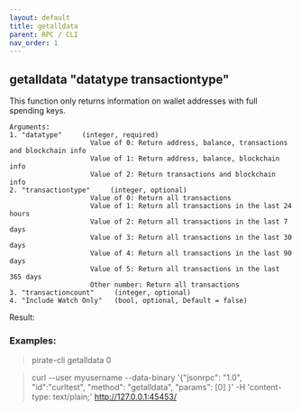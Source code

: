 ```yaml
---
layout: default
title: getalldata
parent: RPC / CLI
nav_order: 1
---
```


## getalldata "datatype transactiontype"

This function only returns information on wallet addresses with full spending keys.

```
Arguments:
1. "datatype"     (integer, required) 
                    Value of 0: Return address, balance, transactions and blockchain info
                    Value of 1: Return address, balance, blockchain info
                    Value of 2: Return transactions and blockchain info
2. "transactiontype"     (integer, optional) 
                    Value of 0: Return all transactions
                    Value of 1: Return all transactions in the last 24 hours
                    Value of 2: Return all transactions in the last 7 days
                    Value of 3: Return all transactions in the last 30 days
                    Value of 4: Return all transactions in the last 90 days
                    Value of 5: Return all transactions in the last 365 days
                    Other number: Return all transactions
3. "transactioncount"     (integer, optional) 
4. "Include Watch Only"   (bool, optional, Default = false) 
```

Result:

### Examples:
> pirate-cli getalldata 0

> curl --user myusername --data-binary '{"jsonrpc": "1.0", "id":"curltest", "method": "getalldata", "params": [0] }' -H 'content-type: text/plain;' http://127.0.0.1:45453/



